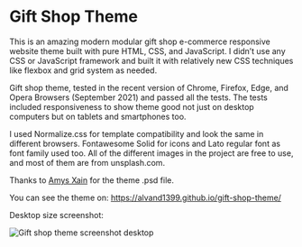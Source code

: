 # Gift Shop Theme

This is an amazing modern modular gift shop e-commerce responsive website theme built with pure HTML, CSS, and JavaScript. I didn’t use any CSS or JavaScript framework and built it with relatively new CSS techniques like flexbox and grid system as needed.

Gift shop theme, tested in the recent version of Chrome, Firefox, Edge, and Opera Browsers (September 2021) and passed all the tests. The tests included responsiveness to show theme good not just on desktop computers but on tablets and smartphones too.

I used Normalize.css for template compatibility and look the same in different browsers. Fontawesome Solid for icons and Lato regular font as font family used too. All of the different images in the project are free to use, and most of them are from unsplash.com.

Thanks to <a href="https://disqus.com/by/amysxain/" target="_blank">Amys Xain</a> for the theme .psd file.

You can see the theme on:
https://alvand1399.github.io/gift-shop-theme/

Desktop size screenshot:

<img src="https://alvand.dev/wp-content/uploads/2021/10/gift-shop-theme-screencapture-1.jpg" alt="Gift shop theme screenshot desktop">

